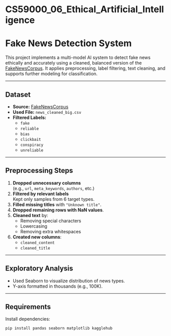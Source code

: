 # CS59000_06_Ethical_Artificial_Intelligence

# Fake News Detection System

This project implements a multi-model AI system to detect fake news ethically and accurately using a cleaned, balanced version of the [FakeNewsCorpus](https://github.com/several27/FakeNewsCorpus). It applies preprocessing, label filtering, text cleaning, and supports further modeling for classification.

---

## Dataset

- **Source:** [FakeNewsCorpus](https://github.com/several27/FakeNewsCorpus)
- **Used File:** `news_cleaned_big.csv`
- **Filtered Labels:** 
  - `fake`
  - `reliable`
  - `bias`
  - `clickbait`
  - `conspiracy`
  - `unreliable`

---

## Preprocessing Steps

1. **Dropped unnecessary columns**  
   (e.g., `url`, `meta_keywords`, `authors`, etc.)
2. **Filtered by relevant labels**  
   Kept only samples from 6 target types.
3. **Filled missing titles** with `"Unknown title"`.
4. **Dropped remaining rows with NaN values**.
5. **Cleaned text** by:
   - Removing special characters
   - Lowercasing
   - Removing extra whitespaces
6. **Created new columns**:
   - `cleaned_content`
   - `cleaned_title`

---

## Exploratory Analysis

- Used Seaborn to visualize distribution of news types.
- Y-axis formatted in thousands (e.g., 100K).

---

## Requirements

Install dependencies:
```bash
pip install pandas seaborn matplotlib kagglehub
